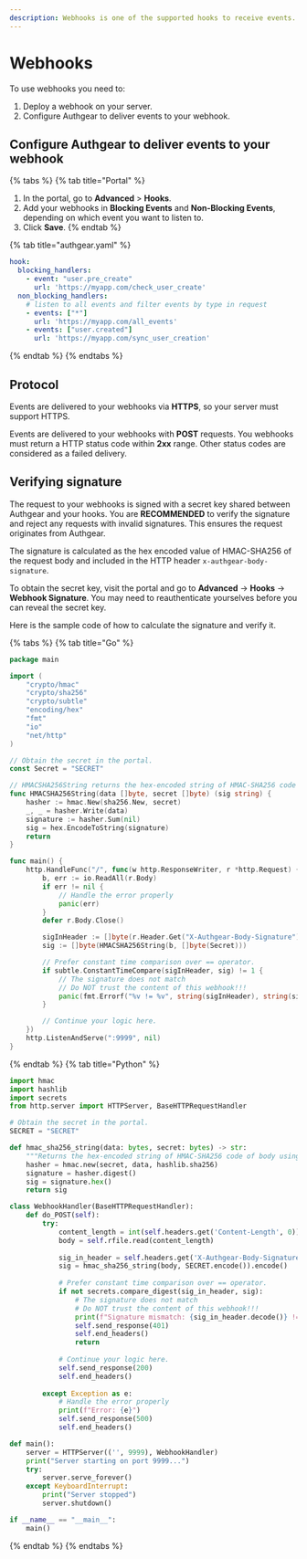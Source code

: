 ```yaml
---
description: Webhooks is one of the supported hooks to receive events.
---
```


# Webhooks

To use webhooks you need to:

1. Deploy a webhook on your server.
2. Configure Authgear to deliver events to your webhook.

## Configure Authgear to deliver events to your webhook

{% tabs %}
{% tab title="Portal" %}
1. In the portal, go to **Advanced** > **Hooks**.
2. Add your webhooks in **Blocking Events** and **Non-Blocking Events**, depending on which event you want to listen to.
3. Click **Save**.
{% endtab %}

{% tab title="authgear.yaml" %}
```yaml
hook:
  blocking_handlers:
    - event: "user.pre_create"
      url: 'https://myapp.com/check_user_create'
  non_blocking_handlers:
    # listen to all events and filter events by type in request
    - events: ["*"]
      url: 'https://myapp.com/all_events'
    - events: ["user.created"]
      url: 'https://myapp.com/sync_user_creation'
```
{% endtab %}
{% endtabs %}

## Protocol

Events are delivered to your webhooks via **HTTPS**, so your server must support HTTPS.

Events are delivered to your webhooks with **POST** requests. You webhooks must return a HTTP status code within **2xx** range. Other status codes are considered as a failed delivery.

## Verifying signature

The request to your webhooks is signed with a secret key shared between Authgear and your hooks. You are **RECOMMENDED** to verify the signature and reject any requests with invalid signatures. This ensures the request originates from Authgear.

The signature is calculated as the hex encoded value of HMAC-SHA256 of the request body and included in the HTTP header `x-authgear-body-signature`.

To obtain the secret key, visit the portal and go to **Advanced** -> **Hooks** -> **Webhook Signature**. You may need to reauthenticate yourselves before you can reveal the secret key.

Here is the sample code of how to calculate the signature and verify it.

{% tabs %}
{% tab title="Go" %}
```go
package main

import (
    "crypto/hmac"
    "crypto/sha256"
    "crypto/subtle"
    "encoding/hex"
    "fmt"
    "io"
    "net/http"
)

// Obtain the secret in the portal.
const Secret = "SECRET"

// HMACSHA256String returns the hex-encoded string of HMAC-SHA256 code of body using secret as key.
func HMACSHA256String(data []byte, secret []byte) (sig string) {
    hasher := hmac.New(sha256.New, secret)
    _, _ = hasher.Write(data)
    signature := hasher.Sum(nil)
    sig = hex.EncodeToString(signature)
    return
}

func main() {
    http.HandleFunc("/", func(w http.ResponseWriter, r *http.Request) {
        b, err := io.ReadAll(r.Body)
        if err != nil {
            // Handle the error properly
            panic(err)
        }
        defer r.Body.Close()

        sigInHeader := []byte(r.Header.Get("X-Authgear-Body-Signature"))
        sig := []byte(HMACSHA256String(b, []byte(Secret)))

        // Prefer constant time comparison over == operator.
        if subtle.ConstantTimeCompare(sigInHeader, sig) != 1 {
            // The signature does not match
            // Do NOT trust the content of this webhook!!!
            panic(fmt.Errorf("%v != %v", string(sigInHeader), string(sig)))
        }

        // Continue your logic here.
    })
    http.ListenAndServe(":9999", nil)
}
```
{% endtab %}
{% tab title="Python" %}
```python
import hmac
import hashlib
import secrets
from http.server import HTTPServer, BaseHTTPRequestHandler

# Obtain the secret in the portal.
SECRET = "SECRET"

def hmac_sha256_string(data: bytes, secret: bytes) -> str:
    """Returns the hex-encoded string of HMAC-SHA256 code of body using secret as key."""
    hasher = hmac.new(secret, data, hashlib.sha256)
    signature = hasher.digest()
    sig = signature.hex()
    return sig

class WebhookHandler(BaseHTTPRequestHandler):
    def do_POST(self):
        try:
            content_length = int(self.headers.get('Content-Length', 0))
            body = self.rfile.read(content_length)
            
            sig_in_header = self.headers.get('X-Authgear-Body-Signature', '').encode()
            sig = hmac_sha256_string(body, SECRET.encode()).encode()
            
            # Prefer constant time comparison over == operator.
            if not secrets.compare_digest(sig_in_header, sig):
                # The signature does not match
                # Do NOT trust the content of this webhook!!!
                print(f"Signature mismatch: {sig_in_header.decode()} != {sig.decode()}")
                self.send_response(401)
                self.end_headers()
                return
            
            # Continue your logic here.
            self.send_response(200)
            self.end_headers()
            
        except Exception as e:
            # Handle the error properly
            print(f"Error: {e}")
            self.send_response(500)
            self.end_headers()

def main():
    server = HTTPServer(('', 9999), WebhookHandler)
    print("Server starting on port 9999...")
    try:
        server.serve_forever()
    except KeyboardInterrupt:
        print("Server stopped")
        server.shutdown()

if __name__ == "__main__":
    main()
```
{% endtab %}
{% endtabs %}
